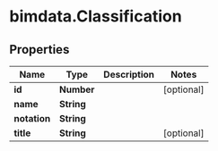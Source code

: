 # bimdata.Classification

## Properties
Name | Type | Description | Notes
------------ | ------------- | ------------- | -------------
**id** | **Number** |  | [optional] 
**name** | **String** |  | 
**notation** | **String** |  | 
**title** | **String** |  | [optional] 


